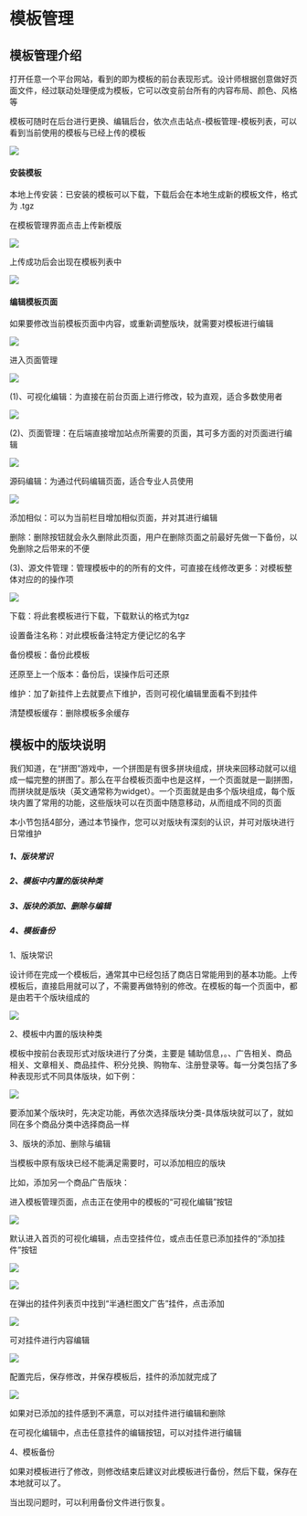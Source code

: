 # 模板管理


## 模板管理介绍

打开任意一个平台网站，看到的即为模板的前台表现形式。设计师根据创意做好页面文件，经过联动处理便成为模板，它可以改变前台所有的内容布局、颜色、风格等

模板可随时在后台进行更换、编辑后台，依次点击站点-模板管理-模板列表，可以看到当前使用的模板与已经上传的模板

![](images/template_edit01.png)

#### 安装模板

本地上传安装：已安装的模板可以下载，下载后会在本地生成新的模板文件，格式为 .tgz

在模板管理界面点击上传新模版

![](images/template_edit02.png)

上传成功后会出现在模板列表中

![](images/template_edit03.png)

#### 编辑模板页面

如果要修改当前模板页面中内容，或重新调整版块，就需要对模板进行编辑

![](images/template_edit04.png)


进入页面管理


![](images/template_edit05.png)


(1)、可视化编辑：为直接在前台页面上进行修改，较为直观，适合多数使用者

![](images/template_edit06.png)


(2)、页面管理：在后端直接增加站点所需要的页面，其可多方面的对页面进行编辑


![](images/template_edit07.png)

源码编辑：为通过代码编辑页面，适合专业人员使用

![](images/template_edit08.png)

添加相似：可以为当前栏目增加相似页面，并对其进行编辑

删除：删除按钮就会永久删除此页面，用户在删除页面之前最好先做一下备份，以免删除之后带来的不便

(3)、源文件管理：管理模板中的的所有的文件，可直接在线修改更多：对模板整体对应的的操作项

![](images/template_edit09.png)

下载：将此套模板进行下载，下载默认的格式为tgz

设置备注名称：对此模板备注特定方便记忆的名字

备份模板：备份此模板

还原至上一个版本：备份后，误操作后可还原

维护：加了新挂件上去就要点下维护，否则可视化编辑里面看不到挂件

清楚模板缓存：删除模板多余缓存


## 模板中的版块说明

我们知道，在“拼图”游戏中，一个拼图是有很多拼块组成，拼块来回移动就可以组成一幅完整的拼图了。那么在平台模板页面中也是这样，一个页面就是一副拼图，而拼块就是版块（英文通常称为widget）。一个页面就是由多个版块组成，每个版块内置了常用的功能，这些版块可以在页面中随意移动，从而组成不同的页面

本小节包括4部分，通过本节操作，您可以对版块有深刻的认识，并可对版块进行日常维护

##### 1、版块常识

##### 2、模板中内置的版块种类

##### 3、版块的添加、删除与编辑

##### 4、模板备份

1、版块常识

设计师在完成一个模板后，通常其中已经包括了商店日常能用到的基本功能。上传模板后，直接启用就可以了，不需要再做特别的修改。在模板的每一个页面中，都是由若干个版块组成的

![](images/template_edit10.png)


2、模板中内置的版块种类

模板中按前台表现形式对版块进行了分类，主要是 辅助信息，。、广告相关、商品相关、文章相关、商品挂件、积分兑换、购物车、注册登录等。每一分类包括了多种表现形式不同具体版块，如下例：

![](images/template_edit11.png)

要添加某个版块时，先决定功能，再依次选择版块分类-具体版块就可以了，就如同在多个商品分类中选择商品一样

3、版块的添加、删除与编辑

当模板中原有版块已经不能满足需要时，可以添加相应的版块

比如，添加另一个商品广告版块：

进入模板管理页面，点击正在使用中的模板的“可视化编辑”按钮

![](images/template_edit12.png)


默认进入首页的可视化编辑，点击空挂件位，或点击任意已添加挂件的“添加挂件”按钮

![](images/template_edit13.png)


![](images/template_edit14.png)


在弹出的挂件列表页中找到“半通栏图文广告”挂件，点击添加


![](images/template_edit15.png)


可对挂件进行内容编辑


![](images/template_edit16.png)


配置完后，保存修改，并保存模板后，挂件的添加就完成了

![](images/template_edit17.png)



如果对已添加的挂件感到不满意，可以对挂件进行编辑和删除

在可视化编辑中，点击任意挂件的编辑按钮，可以对挂件进行编辑


4、模板备份

如果对模板进行了修改，则修改结束后建议对此模板进行备份，然后下载，保存在本地就可以了。

当出现问题时，可以利用备份文件进行恢复。
